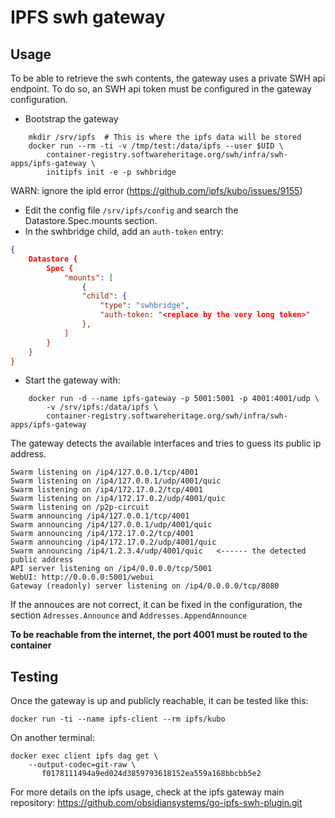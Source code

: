 # IPFS swh gateway

## Usage

To be able to retrieve the swh contents, the gateway uses a private SWH api endpoint.
To do so, an SWH api token must be configured in the gateway configuration.

- Bootstrap the gateway
```
    mkdir /srv/ipfs  # This is where the ipfs data will be stored
    docker run --rm -ti -v /tmp/test:/data/ipfs --user $UID \
        container-registry.softwareheritage.org/swh/infra/swh-apps/ipfs-gateway \
        initipfs init -e -p swhbridge
```
WARN: ignore the ipld error (https://github.com/ipfs/kubo/issues/9155)

- Edit the config file `/srv/ipfs/config` and search the Datastore.Spec.mounts section.
- In the swhbridge child, add an `auth-token` entry:
```json
{
    Datastore {
        Spec {
            "mounts": [
                {
                "child": {
                    "type": "swhbridge",
                    "auth-token: "<replace by the very long token>"
                },
            ]
        }
    }
}
```

- Start the gateway with:
```
    docker run -d --name ipfs-gateway -p 5001:5001 -p 4001:4001/udp \
        -v /srv/ipfs:/data/ipfs \
        container-registry.softwareheritage.org/swh/infra/swh-apps/ipfs-gateway
```

The gateway detects the available interfaces and tries to guess its public ip address.
```
Swarm listening on /ip4/127.0.0.1/tcp/4001
Swarm listening on /ip4/127.0.0.1/udp/4001/quic
Swarm listening on /ip4/172.17.0.2/tcp/4001
Swarm listening on /ip4/172.17.0.2/udp/4001/quic
Swarm listening on /p2p-circuit
Swarm announcing /ip4/127.0.0.1/tcp/4001
Swarm announcing /ip4/127.0.0.1/udp/4001/quic
Swarm announcing /ip4/172.17.0.2/tcp/4001
Swarm announcing /ip4/172.17.0.2/udp/4001/quic
Swarm announcing /ip4/1.2.3.4/udp/4001/quic   <------ the detected public address
API server listening on /ip4/0.0.0.0/tcp/5001
WebUI: http://0.0.0.0:5001/webui
Gateway (readonly) server listening on /ip4/0.0.0.0/tcp/8080
```

If the annouces are not correct, it can be fixed in the configuration, the section `Adresses.Announce` and `Addresses.AppendAnnounce`

**To be reachable from the internet, the port 4001 must be routed to the container**

## Testing

Once the gateway is up and publicly reachable, it can be tested like this:
```
docker run -ti --name ipfs-client --rm ipfs/kubo
```
On another terminal:

```
docker exec client ipfs dag get \
    --output-codec=git-raw \
       f0178111494a9ed024d3859793618152ea559a168bbcbb5e2
```

For more details on the ipfs usage, check at the ipfs gateway main repository:
https://github.com/obsidiansystems/go-ipfs-swh-plugin.git
